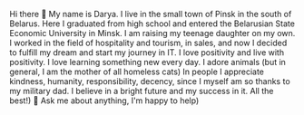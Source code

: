 Hi there 👋 My name is Darya. I live in the small town of Pinsk in the south of Belarus. 
Here I graduated from high school and entered the Belarusian State Economic University in Minsk. 
I am raising my teenage daughter on my own. 
I worked in the field of hospitality and tourism, in sales, and now I decided to fulfill my dream and start my journey in IT.
I love positivity and live with positivity. I love learning something new every day. I adore animals (but in general, I am the mother of all homeless cats) 
In people I appreciate kindness, humanity, responsibility, decency, since I myself am so thanks to my military dad. I believe in a bright future and my success in it.
All the best!)
💬 Ask me about anything, I'm happy to help)
